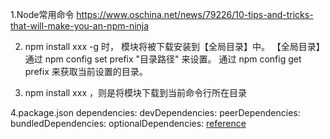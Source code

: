 1.Node常用命令
	https://www.oschina.net/news/79226/10-tips-and-tricks-that-will-make-you-an-npm-ninja

2. npm install xxx -g 时， 模块将被下载安装到【全局目录】中。
【全局目录】通过 npm config set prefix "目录路径" 来设置。
通过 npm config get prefix 来获取当前设置的目录。

3. npm install xxx ，则是将模块下载到当前命令行所在目录

4.package.json
	dependencies:
	devDependencies:
	peerDependencies:
	bundledDependencies:
	optionalDependencies:
	[reference](https://stackoverflow.com/questions/18875674/whats-the-difference-between-dependencies-devdependencies-and-peerdependencies)
